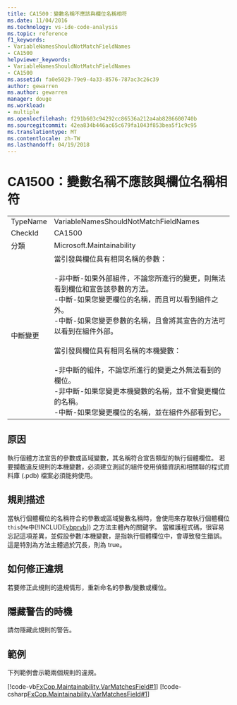 ```yaml
---
title: CA1500：變數名稱不應該與欄位名稱相符
ms.date: 11/04/2016
ms.technology: vs-ide-code-analysis
ms.topic: reference
f1_keywords:
- VariableNamesShouldNotMatchFieldNames
- CA1500
helpviewer_keywords:
- VariableNamesShouldNotMatchFieldNames
- CA1500
ms.assetid: fa0e5029-79e9-4a33-8576-787ac3c26c39
author: gewarren
ms.author: gewarren
manager: douge
ms.workload:
- multiple
ms.openlocfilehash: f291b603c94292cc86536a212a4ab8286600740b
ms.sourcegitcommit: 42ea834b446ac65c679fa1043f853bea5f1c9c95
ms.translationtype: MT
ms.contentlocale: zh-TW
ms.lasthandoff: 04/19/2018
---
```

# <a name="ca1500-variable-names-should-not-match-field-names"></a>CA1500：變數名稱不應該與欄位名稱相符
|||
|-|-|
|TypeName|VariableNamesShouldNotMatchFieldNames|
|CheckId|CA1500|
|分類|Microsoft.Maintainability|
|中斷變更|當引發與欄位具有相同名稱的參數：<br /><br /> -非中斷-如果外部組件，不論您所進行的變更，則無法看到欄位和宣告該參數的方法。<br />-中斷-如果您變更欄位的名稱，而且可以看到組件之外。<br />-中斷-如果您變更參數的名稱，且會將其宣告的方法可以看到在組件外部。<br /><br /> 當引發與欄位具有相同名稱的本機變數：<br /><br /> -非中斷的組件，不論您所進行的變更之外無法看到的欄位。<br />-非中斷-如果您變更本機變數的名稱，並不會變更欄位的名稱。<br />-中斷-如果您變更欄位的名稱，並在組件外部看到它。|

## <a name="cause"></a>原因
 執行個體方法宣告的參數或區域變數，其名稱符合宣告類型的執行個體欄位。 若要攔截違反規則的本機變數，必須建立測試的組件使用偵錯資訊和相關聯的程式資料庫 (.pdb) 檔案必須能夠使用。

## <a name="rule-description"></a>規則描述
 當執行個體欄位的名稱符合的參數或區域變數名稱時，會使用來存取執行個體欄位`this`(`Me`中[!INCLUDE[vbprvb](../code-quality/includes/vbprvb_md.md)]) 之方法主體內的關鍵字。 當維護程式碼，很容易忘記這項差異，並假設參數/本機變數，是指執行個體欄位中，會導致發生錯誤。 這是特別為方法主體過於冗長，則為 true。

## <a name="how-to-fix-violations"></a>如何修正違規
 若要修正此規則的違規情形，重新命名的參數/變數或欄位。

## <a name="when-to-suppress-warnings"></a>隱藏警告的時機
 請勿隱藏此規則的警告。

## <a name="example"></a>範例
 下列範例會示範兩個規則的違規。

 [!code-vb[FxCop.Maintainability.VarMatchesField#1](../code-quality/codesnippet/VisualBasic/ca1500-variable-names-should-not-match-field-names_1.vb)]
 [!code-csharp[FxCop.Maintainability.VarMatchesField#1](../code-quality/codesnippet/CSharp/ca1500-variable-names-should-not-match-field-names_1.cs)]